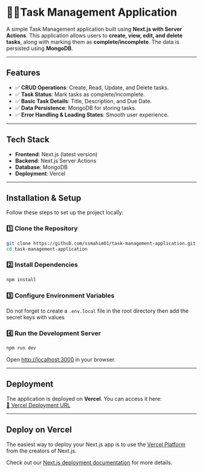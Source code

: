 # 👨‍💼Task Management Application

A simple Task Management application built using **Next.js with Server Actions**. This application allows users to **create, view, edit, and delete tasks**, along with marking them as **complete/incomplete**. The data is persisted using **MongoDB**.

---

## Features
- ✅ **CRUD Operations**: Create, Read, Update, and Delete tasks.
- ✅ **Task Status**: Mark tasks as complete/incomplete.
- ✅ **Basic Task Details**: Title, Description, and Due Date.
- ✅ **Data Persistence**: MongoDB for storing tasks.
- ✅ **Error Handling & Loading States**: Smooth user experience.

---

## Tech Stack
- **Frontend**: Next.js (latest version)
- **Backend**: Next.js Server Actions
- **Database**: MongoDB
- **Deployment**: Vercel

---

## Installation & Setup
Follow these steps to set up the project locally:

### 1️⃣ Clone the Repository
```bash
git clone https://github.com/ssmahim01/task-management-application.git
cd task-management-application
```

### 2️⃣ Install Dependencies
```bash
npm install
```

### 3️⃣ Configure Environment Variables
Do not forget to create a `.env.local` file in the root directory then add the secret keys with values

### 4️⃣ Run the Development Server
```bash
npm run dev
```

Open [http://localhost:3000](http://localhost:3000) in your browser.

---

## Deployment
The application is deployed on **Vercel**. You can access it here:
<br>
[🔗 Vercel Deployment URL](https://task-management-application-azure-two.vercel.app)

---

## Deploy on Vercel

The easiest way to deploy your Next.js app is to use the [Vercel Platform](https://vercel.com/new?utm_medium=default-template&filter=next.js&utm_source=create-next-app&utm_campaign=create-next-app-readme) from the creators of Next.js.

Check out our [Next.js deployment documentation](https://nextjs.org/docs/app/building-your-application/deploying) for more details.